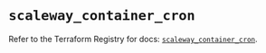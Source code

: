 # `scaleway_container_cron`

Refer to the Terraform Registry for docs: [`scaleway_container_cron`](https://registry.terraform.io/providers/scaleway/scaleway/2.59.0/docs/resources/container_cron).
